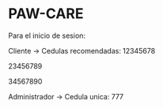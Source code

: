 # PAW-CARE

Para el inicio de sesion:

Cliente
  -> Cedulas recomendadas:
  12345678
  
  23456789 
  
  34567890

Administrador
  -> Cedula unica:
  777
